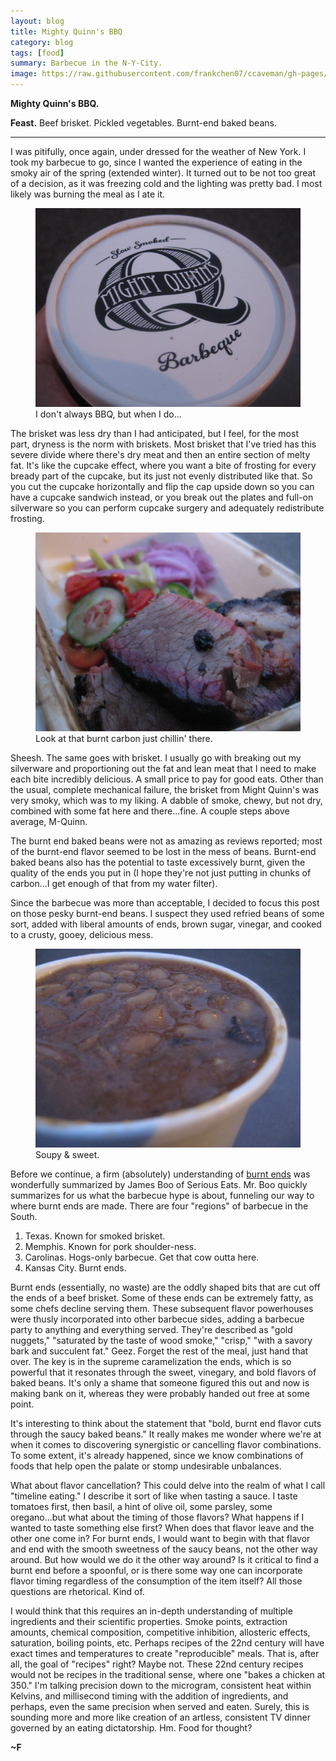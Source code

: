 ```yaml
---
layout: blog
title: Mighty Quinn's BBQ
category: blog
tags: [food]  
summary: Barbecue in the N-Y-City.
image: https://raw.githubusercontent.com/frankchen07/ccaveman/gh-pages/images/blog/031713_mighty_quinns_bbq_2_courtesy_fc.jpg
---
```


**Mighty Quinn's BBQ.**

**Feast.** Beef brisket. Pickled vegetables. Burnt-end baked beans.

---

I was pitifully, once again, under dressed for the weather of New York. I took my barbecue to go, since I wanted the experience of eating in the smoky air of the spring (extended winter). It turned out to be not too great of a decision, as it was freezing cold and the lighting was pretty bad. I most likely was burning the meal as I ate it.

<figure>
    <img src="https://raw.githubusercontent.com/frankchen07/ccaveman/gh-pages/images/blog/031713_mighty_quinns_bbq_3_courtesy_fc.jpg"></img>
    <figcaption>I don't always BBQ, but when I do...</figcaption>
</figure>

The brisket was less dry than I had anticipated, but I feel, for the most part, dryness is the norm with briskets. Most brisket that I've tried has this severe divide where there's dry meat and then an entire section of melty fat. It's like the cupcake effect, where you want a bite of frosting for every bready part of the cupcake, but its just not evenly distributed like that. So you cut the cupcake horizontally and flip the cap upside down so you can have a cupcake sandwich instead, or you break out the plates and full-on silverware so you can perform cupcake surgery and adequately redistribute frosting.

<figure>
    <img src="https://raw.githubusercontent.com/frankchen07/ccaveman/gh-pages/images/blog/031713_mighty_quinns_bbq_2_courtesy_fc.jpg"></img>
    <figcaption>Look at that burnt carbon just chillin' there.</figcaption>
</figure>

Sheesh. The same goes with brisket. I usually go with breaking out my silverware and proportioning out the fat and lean meat that I need to make each bite incredibly delicious. A small price to pay for good eats. Other than the usual, complete mechanical failure, the brisket from Might Quinn's was very smoky, which was to my liking. A dabble of smoke, chewy, but not dry, combined with some fat here and there...fine. A couple steps above average, M-Quinn.

The burnt end baked beans were not as amazing as reviews reported; most of the burnt-end flavor seemed to be lost in the mess of beans. Burnt-end baked beans also has the potential to taste excessively burnt, given the quality of the ends you put in (I hope they're not just putting in chunks of carbon...I get enough of that from my water filter).

Since the barbecue was more than acceptable, I decided to focus this post on those pesky burnt-end beans. I suspect they used refried beans of some sort, added with liberal amounts of ends, brown sugar, vinegar, and cooked to a crusty, gooey, delicious mess.

<figure>
    <img src="https://raw.githubusercontent.com/frankchen07/ccaveman/gh-pages/images/blog/031713_mighty_quinns_bbq_4_courtesy_fc.jpg"></img>
    <figcaption>Soupy & sweet.</figcaption>
</figure>

Before we continue, a firm (absolutely) understanding of [burnt ends](http://www.seriouseats.com/2010/08/what-are-burnt-ends-brisket-barbecue.html) was wonderfully summarized by James Boo of Serious Eats. Mr. Boo quickly summarizes for us what the barbecue hype is about, funneling our way to where burnt ends are made. There are four "regions" of barbecue in the South.

1. Texas. Known for smoked brisket.
2. Memphis. Known for pork shoulder-ness.
3. Carolinas. Hogs-only barbecue. Get that cow outta here.
4. Kansas City. Burnt ends.

Burnt ends (essentially, no waste) are the oddly shaped bits that are cut off the ends of a beef brisket. Some of these ends can be extremely fatty, as some chefs decline serving them. These subsequent flavor powerhouses were thusly incorporated into other barbecue sides, adding a barbecue party to anything and everything served. They're described as "gold nuggets," "saturated by the taste of wood smoke," "crisp," "with a savory bark and succulent fat." Geez. Forget the rest of the meal, just hand that over. The key is in the supreme caramelization the ends, which is so powerful that it resonates through the sweet, vinegary, and bold flavors of baked beans. It's only a shame that someone figured this out and now is making bank on it, whereas they were probably handed out free at some point.

It's interesting to think about the statement that "bold, burnt end flavor cuts through the saucy baked beans." It really makes me wonder where we're at when it comes to discovering synergistic or cancelling flavor combinations. To some extent, it's already happened, since we know combinations of foods that help open the palate or stomp undesirable unbalances.

What about flavor cancellation? This could delve into the realm of what I call "timeline eating." I describe it sort of like when tasting a sauce. I taste tomatoes first, then basil, a hint of olive oil, some parsley, some oregano...but what about the timing of those flavors? What happens if I wanted to taste something else first? When does that flavor leave and the other one come in? For burnt ends, I would want to begin with that flavor and end with the smooth sweetness of the saucy beans, not the other way around. But how would we do it the other way around? Is it critical to find a burnt end before a spoonful, or is there some way one can incorporate flavor timing regardless of the consumption of the item itself? All those questions are rhetorical. Kind of.

I would think that this requires an in-depth understanding of multiple ingredients and their scientific properties. Smoke points, extraction amounts, chemical composition, competitive inhibition, allosteric effects, saturation, boiling points, etc. Perhaps recipes of the 22nd century will have exact times and temperatures to create "reproducible" meals. That is, after all, the goal of "recipes" right? Maybe not. These 22nd century recipes would not be recipes in the traditional sense, where one "bakes a chicken at 350." I'm talking precision down to the microgram, consistent heat within Kelvins, and millisecond timing with the addition of ingredients, and perhaps, even the same precision when served and eaten. Surely, this is sounding more and more like creation of an artless, consistent TV dinner governed by an eating dictatorship. Hm. Food for thought?

**~F**
